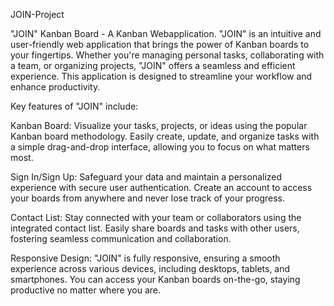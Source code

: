 JOIN-Project

"JOIN" Kanban Board - A Kanban Webapplication. "JOIN" is an intuitive and user-friendly web application that brings the power of Kanban boards to your fingertips. Whether you're managing personal tasks, collaborating with a team, or organizing projects, "JOIN" offers a seamless and efficient experience. This application is designed to streamline your workflow and enhance productivity.

Key features of "JOIN" include:

Kanban Board: Visualize your tasks, projects, or ideas using the popular Kanban board methodology. Easily create, update, and organize tasks with a simple drag-and-drop interface, allowing you to focus on what matters most.

Sign In/Sign Up: Safeguard your data and maintain a personalized experience with secure user authentication. Create an account to access your boards from anywhere and never lose track of your progress.

Contact List: Stay connected with your team or collaborators using the integrated contact list. Easily share boards and tasks with other users, fostering seamless communication and collaboration.

Responsive Design: "JOIN" is fully responsive, ensuring a smooth experience across various devices, including desktops, tablets, and smartphones. You can access your Kanban boards on-the-go, staying productive no matter where you are.
